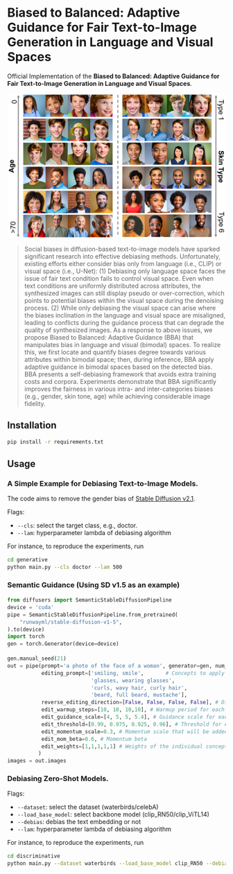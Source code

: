 # Biased to Balanced: Adaptive Guidance for Fair Text-to-Image Generation in Language and Visual Spaces

Official Implementation of the **Biased to Balanced: Adaptive Guidance for Fair Text-to-Image Generation in Language and Visual Spaces**. 

![example images](docs/images/intersection.jpg)

> Social biases in diffusion-based text-to-image models have sparked significant research into effective debiasing methods. Unfortunately, existing efforts either consider bias only from language (i.e., CLIP) or visual space (i.e., U-Net): (1) Debiasing only language space faces the issue of fair text condition fails to control visual space. Even when text conditions are uniformly distributed across attributes, the synthesized images can still display pseudo or over-correction, which points to potential biases within the visual space during the denoising process. (2) While only debiasing the visual space can arise where the biases inclination in the language and visual space are misaligned, leading to conflicts during the guidance process that can degrade the quality of synthesized images. As a response to above issues, we propose Biased to Balanced: Adaptive Guidance (BBA) that manipulates bias in language and visual (bimodal) spaces. To realize this, we first locate and quantify biases degree towards various attributes within bimodal space; then, during inference, BBA apply adaptive guidance in bimodal spaces based on the detected bias. BBA presents a self-debiasing framework that avoids extra training costs and corpora. Experiments demonstrate that BBA significantly improves the fairness in various intra- and inter-categories biases (e.g., gender, skin tone, age) while achieving considerable image fidelity.

## Installation

```bash
pip install -r requirements.txt
```

## Usage

### A Simple Example for Debiasing Text-to-Image Models.
The code aims to remove the gender bias of [Stable Diffusion v2.1](https://huggingface.co/stabilityai/stable-diffusion-2-1).

Flags:
  - `--cls`: select the target class, e.g., doctor.
  - `--lam`: hyperparameter lambda of debiasing algorithm


For instance, to reproduce the experiments, run
```bash
cd generative
python main.py --cls doctor --lam 500
```

### Semantic Guidance (Using SD v1.5 as an example)
```python
from diffusers import SemanticStableDiffusionPipeline
device = 'cuda'
pipe = SemanticStableDiffusionPipeline.from_pretrained(
    "runwayml/stable-diffusion-v1-5",
).to(device)
import torch
gen = torch.Generator(device=device)

gen.manual_seed(21)
out = pipe(prompt='a photo of the face of a woman', generator=gen, num_images_per_prompt=1, guidance_scale=7,
           editing_prompt=['smiling, smile',       # Concepts to apply 
                           'glasses, wearing glasses', 
                           'curls, wavy hair, curly hair', 
                           'beard, full beard, mustache'],
           reverse_editing_direction=[False, False, False, False], # Direction of guidance i.e. increase all concepts
           edit_warmup_steps=[10, 10, 10,10], # Warmup period for each concept
           edit_guidance_scale=[4, 5, 5, 5.4], # Guidance scale for each concept
           edit_threshold=[0.99, 0.975, 0.925, 0.96], # Threshold for each concept. Threshold equals the percentile of the latent space that will be discarded. I.e. threshold=0.99 uses 1% of the latent dimensions
           edit_momentum_scale=0.3, # Momentum scale that will be added to the latent guidance
           edit_mom_beta=0.6, # Momentum beta
           edit_weights=[1,1,1,1,1] # Weights of the individual concepts against each other
          )
images = out.images
```

### Debiasing Zero-Shot Models.

Flags:
  - `--dataset`: select the dataset (waterbirds/celebA)
  - `--load_base_model`: select backbone model (clip_RN50/clip_ViTL14)
  - `--debias`: debias the text embedding or not
  - `--lam`: hyperparameter lambda of debiasing algorithm


For instance, to reproduce the experiments, run
```bash
cd discriminative
python main.py --dataset waterbirds --load_base_model clip_RN50 --debias
```

